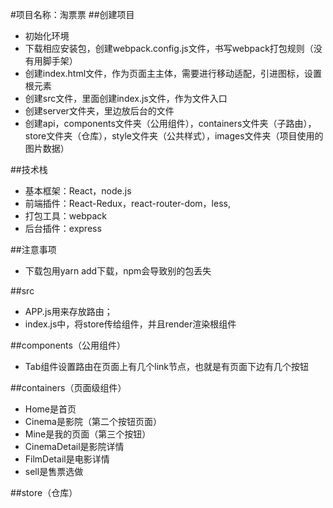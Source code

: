 #项目名称：淘票票
##创建项目
+ 初始化环境
+ 下载相应安装包，创建webpack.config.js文件，书写webpack打包规则（没有用脚手架）
+ 创建index.html文件，作为页面主主体，需要进行移动适配，引进图标，设置根元素
+ 创建src文件，里面创建index.js文件，作为文件入口
+ 创建server文件夹，里边放后台的文件
+ 创建api，components文件夹（公用组件），containers文件夹（子路由），store文件夹（仓库），style文件夹（公共样式），images文件夹（项目使用的图片数据）

##技术栈
+ 基本框架：React，node.js
+ 前端插件：React-Redux，react-router-dom，less,
+ 打包工具：webpack
+ 后台插件：express

##注意事项
+ 下载包用yarn add下载，npm会导致别的包丢失

##src
+ APP.js用来存放路由；
+ index.js中，将store传给组件，并且render渲染根组件

##components（公用组件）
+ Tab组件设置路由在页面上有几个link节点，也就是有页面下边有几个按钮

##containers（页面级组件）
+ Home是首页
+ Cinema是影院（第二个按钮页面）
+ Mine是我的页面（第三个按钮）
+ CinemaDetail是影院详情
+ FilmDetail是电影详情
+ sell是售票选做

##store（仓库）